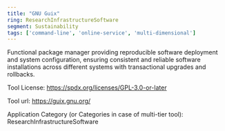 ```yaml
---
title: "GNU Guix"
ring: ResearchInfrastructureSoftware
segment: Sustainability
tags: ['command-line', 'online-service', 'multi-dimensional']
---
```

Functional package manager providing reproducible software deployment and system configuration, ensuring consistent and reliable software installations across different systems with transactional upgrades and rollbacks.

Tool License: https://spdx.org/licenses/GPL-3.0-or-later

Tool url: https://guix.gnu.org/

Application Category (or Categories in case of multi-tier tool): ResearchInfrastructureSoftware

